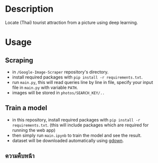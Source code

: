 # Description

Locate (Thai) tourist attraction from a picture using deep learning.

# Usage

## Scraping

- in `/Google-Image-Scraper` repository's directory.
- install required packages with `pip install -r requirements.txt`.
- run `main.py`, this will read queries line by line in file, specify your input file in `main.py` with variable `PATH`.
- images will be stored in `photos/SEARCH_KEY/..`

## Train a model

- in this repository, install required packages with `pip install -r requirements.txt`. (this will include packages which are required for running the web app)
- then simply run `main.ipynb` to train the model and see the result.
- dataset will be downloaded automatically using [gdown](https://github.com/wkentaro/gdown).

## ความคืบหน้า

